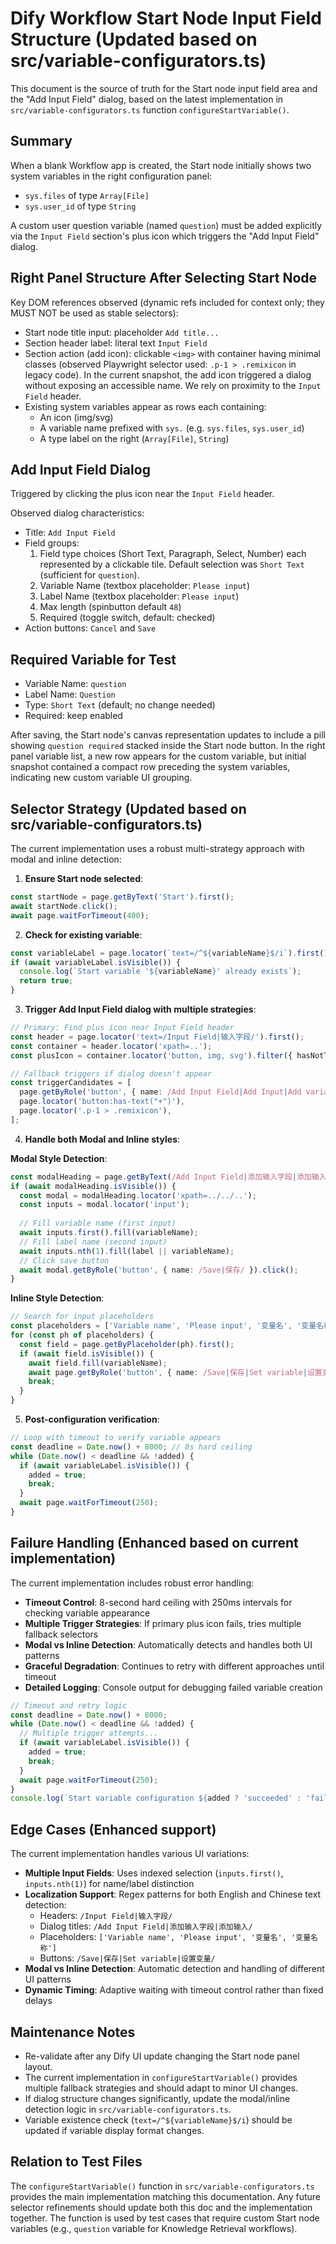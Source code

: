 # Dify Workflow Start Node Input Field Structure (Updated based on src/variable-configurators.ts)

This document is the source of truth for the Start node input field area and the "Add Input Field" dialog, based on the latest implementation in `src/variable-configurators.ts` function `configureStartVariable()`.

## Summary
When a blank Workflow app is created, the Start node initially shows two system variables in the right configuration panel:
- `sys.files` of type `Array[File]`
- `sys.user_id` of type `String`

A custom user question variable (named `question`) must be added explicitly via the `Input Field` section's plus icon which triggers the "Add Input Field" dialog.

## Right Panel Structure After Selecting Start Node
Key DOM references observed (dynamic refs included for context only; they MUST NOT be used as stable selectors):

- Start node title input: placeholder `Add title...`
- Section header label: literal text `Input Field`
- Section action (add icon): clickable `<img>` with container having minimal classes (observed Playwright selector used: `.p-1 > .remixicon` in legacy code). In the current snapshot, the add icon triggered a dialog without exposing an accessible name. We rely on proximity to the `Input Field` header.
- Existing system variables appear as rows each containing:
  - An icon (img/svg)
  - A variable name prefixed with `sys.` (e.g. `sys.files`, `sys.user_id`)
  - A type label on the right (`Array[File]`, `String`)

## Add Input Field Dialog
Triggered by clicking the plus icon near the `Input Field` header.

Observed dialog characteristics:
- Title: `Add Input Field`
- Field groups:
  1. Field type choices (Short Text, Paragraph, Select, Number) each represented by a clickable tile. Default selection was `Short Text` (sufficient for `question`).
  2. Variable Name (textbox placeholder: `Please input`)
  3. Label Name (textbox placeholder: `Please input`)
  4. Max length (spinbutton default `48`)
  5. Required (toggle switch, default: checked)
- Action buttons: `Cancel` and `Save`

## Required Variable for Test
- Variable Name: `question`
- Label Name: `Question`
- Type: `Short Text` (default; no change needed)
- Required: keep enabled

After saving, the Start node's canvas representation updates to include a pill showing `question required` stacked inside the Start node button. In the right panel variable list, a new row appears for the custom variable, but initial snapshot contained a compact row preceding the system variables, indicating new custom variable UI grouping.

## Selector Strategy (Updated based on src/variable-configurators.ts)
The current implementation uses a robust multi-strategy approach with modal and inline detection:

1. **Ensure Start node selected**:
```typescript
const startNode = page.getByText('Start').first();
await startNode.click();
await page.waitForTimeout(400);
```

2. **Check for existing variable**:
```typescript
const variableLabel = page.locator(`text=/^${variableName}$/i`).first();
if (await variableLabel.isVisible()) {
  console.log(`Start variable '${variableName}' already exists`);
  return true;
}
```

3. **Trigger Add Input Field dialog with multiple strategies**:
```typescript
// Primary: Find plus icon near Input Field header
const header = page.locator('text=/Input Field|输入字段/').first();
const container = header.locator('xpath=..');
const plusIcon = container.locator('button, img, svg').filter({ hasNotText: /Input Field|输入字段/ }).first();

// Fallback triggers if dialog doesn't appear
const triggerCandidates = [
  page.getByRole('button', { name: /Add Input Field|Add Input|Add variable|添加输入|新增输入/ }),
  page.locator('button:has-text("+")'),
  page.locator('.p-1 > .remixicon'),
];
```

4. **Handle both Modal and Inline styles**:

**Modal Style Detection**:
```typescript
const modalHeading = page.getByText(/Add Input Field|添加输入字段|添加输入/).first();
if (await modalHeading.isVisible()) {
  const modal = modalHeading.locator('xpath=../../..');
  const inputs = modal.locator('input');
  
  // Fill variable name (first input)
  await inputs.first().fill(variableName);
  // Fill label name (second input)  
  await inputs.nth(1).fill(label || variableName);
  // Click save button
  await modal.getByRole('button', { name: /Save|保存/ }).click();
}
```

**Inline Style Detection**:
```typescript
// Search for input placeholders
const placeholders = ['Variable name', 'Please input', '变量名', '变量名称'];
for (const ph of placeholders) {
  const field = page.getByPlaceholder(ph).first();
  if (await field.isVisible()) {
    await field.fill(variableName);
    await page.getByRole('button', { name: /Save|保存|Set variable|设置变量/ }).click();
    break;
  }
}
```

5. **Post-configuration verification**:
```typescript
// Loop with timeout to verify variable appears
const deadline = Date.now() + 8000; // 8s hard ceiling
while (Date.now() < deadline && !added) {
  if (await variableLabel.isVisible()) { 
    added = true; 
    break; 
  }
  await page.waitForTimeout(250);
}
```

## Failure Handling (Enhanced based on current implementation)
The current implementation includes robust error handling:

- **Timeout Control**: 8-second hard ceiling with 250ms intervals for checking variable appearance
- **Multiple Trigger Strategies**: If primary plus icon fails, tries multiple fallback selectors
- **Modal vs Inline Detection**: Automatically detects and handles both UI patterns
- **Graceful Degradation**: Continues to retry with different approaches until timeout
- **Detailed Logging**: Console output for debugging failed variable creation

```typescript
// Timeout and retry logic
const deadline = Date.now() + 8000;
while (Date.now() < deadline && !added) {
  // Multiple trigger attempts...
  if (await variableLabel.isVisible()) { 
    added = true; 
    break; 
  }
  await page.waitForTimeout(250);
}
console.log(`Start variable configuration ${added ? 'succeeded' : 'failed'}`);
```

## Edge Cases (Enhanced support)
The current implementation handles various UI variations:

- **Multiple Input Fields**: Uses indexed selection (`inputs.first()`, `inputs.nth(1)`) for name/label distinction
- **Localization Support**: Regex patterns for both English and Chinese text detection:
  - Headers: `/Input Field|输入字段/`
  - Dialog titles: `/Add Input Field|添加输入字段|添加输入/`  
  - Placeholders: `['Variable name', 'Please input', '变量名', '变量名称']`
  - Buttons: `/Save|保存|Set variable|设置变量/`
- **Modal vs Inline Detection**: Automatic detection and handling of different UI patterns
- **Dynamic Timing**: Adaptive waiting with timeout control rather than fixed delays

## Maintenance Notes
- Re-validate after any Dify UI update changing the Start node panel layout.
- The current implementation in `configureStartVariable()` provides multiple fallback strategies and should adapt to minor UI changes.
- If dialog structure changes significantly, update the modal/inline detection logic in `src/variable-configurators.ts`.
- Variable existence check (`text=/^${variableName}$/i`) should be updated if variable display format changes.

## Relation to Test Files
The `configureStartVariable()` function in `src/variable-configurators.ts` provides the main implementation matching this documentation. Any future selector refinements should update both this doc and the implementation together. The function is used by test cases that require custom Start node variables (e.g., `question` variable for Knowledge Retrieval workflows).
